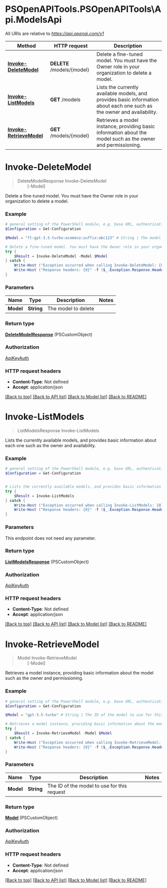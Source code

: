 # PSOpenAPITools.PSOpenAPITools\Api.ModelsApi

All URIs are relative to *https://api.openai.com/v1*

Method | HTTP request | Description
------------- | ------------- | -------------
[**Invoke-DeleteModel**](ModelsApi.md#Invoke-DeleteModel) | **DELETE** /models/{model} | Delete a fine-tuned model. You must have the Owner role in your organization to delete a model.
[**Invoke-ListModels**](ModelsApi.md#Invoke-ListModels) | **GET** /models | Lists the currently available models, and provides basic information about each one such as the owner and availability.
[**Invoke-RetrieveModel**](ModelsApi.md#Invoke-RetrieveModel) | **GET** /models/{model} | Retrieves a model instance, providing basic information about the model such as the owner and permissioning.


<a id="Invoke-DeleteModel"></a>
# **Invoke-DeleteModel**
> DeleteModelResponse Invoke-DeleteModel<br>
> &nbsp;&nbsp;&nbsp;&nbsp;&nbsp;&nbsp;&nbsp;&nbsp;[-Model] <String><br>

Delete a fine-tuned model. You must have the Owner role in your organization to delete a model.

### Example
```powershell
# general setting of the PowerShell module, e.g. base URL, authentication, etc
$Configuration = Get-Configuration

$Model = "ft:gpt-3.5-turbo:acemeco:suffix:abc123" # String | The model to delete

# Delete a fine-tuned model. You must have the Owner role in your organization to delete a model.
try {
    $Result = Invoke-DeleteModel -Model $Model
} catch {
    Write-Host ("Exception occurred when calling Invoke-DeleteModel: {0}" -f ($_.ErrorDetails | ConvertFrom-Json))
    Write-Host ("Response headers: {0}" -f ($_.Exception.Response.Headers | ConvertTo-Json))
}
```

### Parameters

Name | Type | Description  | Notes
------------- | ------------- | ------------- | -------------
 **Model** | **String**| The model to delete | 

### Return type

[**DeleteModelResponse**](DeleteModelResponse.md) (PSCustomObject)

### Authorization

[ApiKeyAuth](../README.md#ApiKeyAuth)

### HTTP request headers

 - **Content-Type**: Not defined
 - **Accept**: application/json

[[Back to top]](#) [[Back to API list]](../README.md#documentation-for-api-endpoints) [[Back to Model list]](../README.md#documentation-for-models) [[Back to README]](../README.md)

<a id="Invoke-ListModels"></a>
# **Invoke-ListModels**
> ListModelsResponse Invoke-ListModels<br>

Lists the currently available models, and provides basic information about each one such as the owner and availability.

### Example
```powershell
# general setting of the PowerShell module, e.g. base URL, authentication, etc
$Configuration = Get-Configuration


# Lists the currently available models, and provides basic information about each one such as the owner and availability.
try {
    $Result = Invoke-ListModels
} catch {
    Write-Host ("Exception occurred when calling Invoke-ListModels: {0}" -f ($_.ErrorDetails | ConvertFrom-Json))
    Write-Host ("Response headers: {0}" -f ($_.Exception.Response.Headers | ConvertTo-Json))
}
```

### Parameters
This endpoint does not need any parameter.

### Return type

[**ListModelsResponse**](ListModelsResponse.md) (PSCustomObject)

### Authorization

[ApiKeyAuth](../README.md#ApiKeyAuth)

### HTTP request headers

 - **Content-Type**: Not defined
 - **Accept**: application/json

[[Back to top]](#) [[Back to API list]](../README.md#documentation-for-api-endpoints) [[Back to Model list]](../README.md#documentation-for-models) [[Back to README]](../README.md)

<a id="Invoke-RetrieveModel"></a>
# **Invoke-RetrieveModel**
> Model Invoke-RetrieveModel<br>
> &nbsp;&nbsp;&nbsp;&nbsp;&nbsp;&nbsp;&nbsp;&nbsp;[-Model] <String><br>

Retrieves a model instance, providing basic information about the model such as the owner and permissioning.

### Example
```powershell
# general setting of the PowerShell module, e.g. base URL, authentication, etc
$Configuration = Get-Configuration

$Model = "gpt-3.5-turbo" # String | The ID of the model to use for this request

# Retrieves a model instance, providing basic information about the model such as the owner and permissioning.
try {
    $Result = Invoke-RetrieveModel -Model $Model
} catch {
    Write-Host ("Exception occurred when calling Invoke-RetrieveModel: {0}" -f ($_.ErrorDetails | ConvertFrom-Json))
    Write-Host ("Response headers: {0}" -f ($_.Exception.Response.Headers | ConvertTo-Json))
}
```

### Parameters

Name | Type | Description  | Notes
------------- | ------------- | ------------- | -------------
 **Model** | **String**| The ID of the model to use for this request | 

### Return type

[**Model**](Model.md) (PSCustomObject)

### Authorization

[ApiKeyAuth](../README.md#ApiKeyAuth)

### HTTP request headers

 - **Content-Type**: Not defined
 - **Accept**: application/json

[[Back to top]](#) [[Back to API list]](../README.md#documentation-for-api-endpoints) [[Back to Model list]](../README.md#documentation-for-models) [[Back to README]](../README.md)

